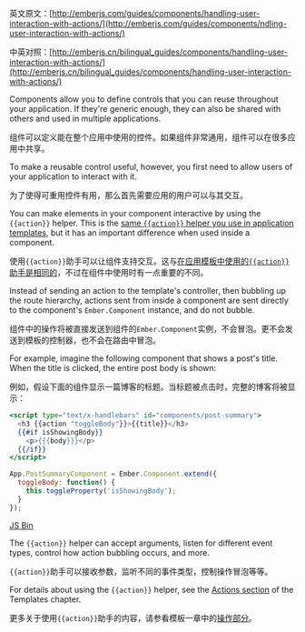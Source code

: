 英文原文：[http://emberjs.com/guides/components/handling-user-interaction-with-actions/](http://emberjs.com/guides/components/ndling-user-interaction-with-actions/)

中英对照：[http://emberjs.cn/bilingual_guides/components/handling-user-interaction-with-actions/](http://emberjs.cn/bilingual_guides/components/handling-user-interaction-with-actions/)

Components allow you to define controls that you can reuse throughout
your application. If they're generic enough, they can also be shared
with others and used in multiple applications.

组件可以定义能在整个应用中使用的控件。如果组件非常通用，组件可以在很多应用中共享。

To make a reusable control useful, however, you first need to allow
users of your application to interact with it.

为了使得可重用控件有用，那么首先需要应用的用户可以与其交互。

You can make elements in your component interactive by using the
`{{action}}` helper. This is the [same `{{action}}` helper you use in
application templates](/guides/templates/actions), but it has an
important difference when used inside a component.

使用`{{action}}`助手可以让组件支持交互。这与[在应用模板中使用的`{{action}}`助手是相同的](/guides/templates/actions)，不过在组件中使用时有一点重要的不同。

Instead of sending an action to the template's controller, then bubbling
up the route hierarchy, actions sent from inside a component are sent
directly to the component's `Ember.Component` instance, and do not
bubble.

组件中的操作将被直接发送到组件的`Ember.Component`实例，不会冒泡。更不会发送到模板的控制器，也不会在路由中冒泡。

For example, imagine the following component that shows a post's title.
When the title is clicked, the entire post body is shown:

例如，假设下面的组件显示一篇博客的标题。当标题被点击时，完整的博客将被显示：

```handlebars
<script type="text/x-handlebars" id="components/post-summary">
  <h3 {{action "toggleBody"}}>{{title}}</h3>
  {{#if isShowingBody}}
    <p>{{{body}}}</p>
  {{/if}}
</script>
```

```js
App.PostSummaryComponent = Ember.Component.extend({
  toggleBody: function() {
    this.toggleProperty('isShowingBody');
  }
});
```
<a class="jsbin-embed" href="http://jsbin.com/uyibis/1/embed?live">JS Bin</a><script src="http://static.jsbin.com/js/embed.js"></script>

The `{{action}}` helper can accept arguments, listen for different event
types, control how action bubbling occurs, and more.

`{{action}}`助手可以接收参数，监听不同的事件类型，控制操作冒泡等等。

For details about using the `{{action}}` helper, see the [Actions section](/guides/templates/actions) of the Templates chapter.

更多关于使用`{{action}}`助手的内容，请参看模板一章中的[操作部分](/guides/templates/actions)。
